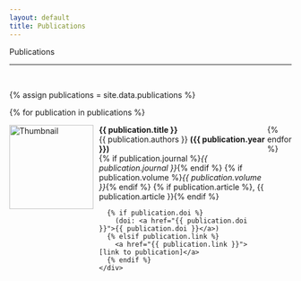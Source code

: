 ```yaml
---
layout: default
title: Publications
---
```


<div class = "pageheadline" >Publications</div>
<hr class="custom-hr">
<br>

{% assign publications = site.data.publications %}

{% for publication in publications %}
  <div style="display: flex; align-items: flex-start; margin-bottom: 1em;">
    <img src="{{ publication.image }}" alt="Thumbnail" style="width: 150px; height: auto; margin-right: 10px;">
    <div>
      <strong>{{ publication.title }}</strong><br>
      {{ publication.authors }} <strong>({{ publication.year }})</strong><br>
      {% if publication.journal %}<em>{{ publication.journal }}</em>{% endif %}
      {% if publication.volume %}<em>{{ publication.volume }}</em>{% endif %}
      {% if publication.article %}, {{ publication.article }}{% endif %}<br>
      
      {% if publication.doi %}
        (doi: <a href="{{ publication.doi }}">{{ publication.doi }}</a>)
      {% elsif publication.link %}
        <a href="{{ publication.link }}">[link to publication]</a>
      {% endif %}
    </div>
  </div>
  <hr>
{% endfor %}
